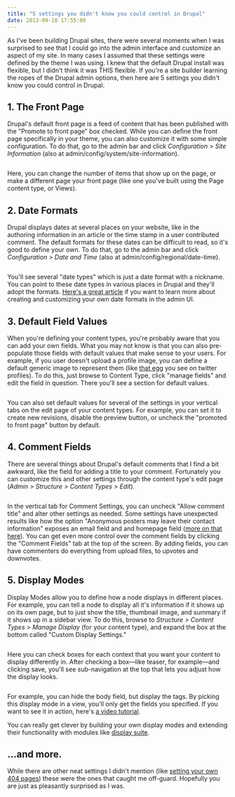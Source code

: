 ```yaml
---
title: "5 settings you didn't know you could control in Drupal"
date: 2013-09-18 17:55:09
---
```


As I've been building Drupal sites, there were several moments when I was surprised to see that I could go into the admin interface and customize an aspect of my site. In many cases I assumed that these settings were defined by the theme I was using. I knew that the default Drupal install was flexible, but I didn't think it was THIS flexible. If you're a site builder learning the ropes of the Drupal admin options, then here are 5 settings you didn't know you could control in Drupal.

## 1. The Front Page

Drupal's default front page is a feed of content that has been published with the "Promote to front page" box checked. While you can define the front page specifically in your theme, you can also customize it with some simple configuration. To do that, go to the admin bar and click <i>Configuration > Site Information </i>(also at admin/config/system/site-information).

<img alt="" src="http://www.bryanbraun.com/assets/images/drupal-customize-front-page.png" />

Here, you can change the number of items that show up on the page, or make a different page your front page (like one you've built using the Page content type, or Views).

## 2. Date Formats

Drupal displays dates at several places on your website, like in the authoring information in an article or the time stamp in a user contributed comment. The default formats for these dates can be difficult to read, so it's good to define your own. To do that, go to the admin bar and click <em>Configuration > Date and Time</em> (also at admin/config/regional/date-time).

<p style="text-align: center;">
  <img alt="" src="http://www.bryanbraun.com/assets/images/drupal-customize-date-types.png" />
</p>

You'll see several "date types" which is just a date format with a nickname. You can point to these date types in various places in Drupal and they'll adopt the formats. <a href="http://webwash.net/tutorials/handling-date-and-time-drupal-7" target="_blank" rel="noopener noreferrer" title="Create Custom Date formats in Drupal">Here's a great article</a> if you want to learn more about creating and customizing your own date formats in the admin UI.

## 3. Default Field Values

When you're defining your content types, you're probably aware that you can add your own fields. What you may not know is that you can also pre-populate those fields with default values that make sense to your users. For example, if you user doesn't upload a profile image, you can define a default generic image to represent them (like <a href="http://confluencemedia.com/wp-content/uploads/2011/03/2011-03-12-twitter-egg.png" target="_blank" rel="noopener noreferrer">that egg</a> you see on twitter profiles). To do this, just browse to Content Type, click "manage fields" and edit the field in question. There you'll see a section for default values.

<p style="text-align: center;">
  <img alt="" src="http://www.bryanbraun.com/assets/images/drupal-customize-default-field.png" />
</p>

You can also set default values for several of the settings in your vertical tabs on the edit page of your content types. For example, you can set it to create new revisions, disable the preview button, or uncheck the "promoted to front page" button by default.

## 4. Comment Fields

There are several things about Drupal's default comments that I find a bit awkward, like the field for adding a title to your comment. Fortunately you can customize this and other settings through the content type's edit page (<em>Admin > Structure > Content Types > Edit</em>).

<p style="text-align: center;">
  <img alt="" src="http://www.bryanbraun.com/assets/images/drupal-customize-comments.png" />
</p>

In the vertical tab for Comment Settings, you can uncheck "Allow comment title" and alter other settings as needed. Some settings have unexpected results like how the option "Anonymous posters may leave their contact information" exposes an email field and and homepage field (<a href="https://web.archive.org/web/20130328132849/http://www.massimilianomarini.com/16/08/2011/how-enable-email-field-and-homepage-field-drupal-7-comment-form">more on that here</a>). You can get even more control over the comment fields by clicking the "Comment Fields" tab at the top of the screen. By adding fields, you can have commenters do everything from upload files, to upvotes and downvotes.

## 5. Display Modes

Display Modes allow you to define how a node displays in different places. For example, you can tell a node to display all it's information if it shows up on its own page, but to just show the title, thumbnail image, and summary if it shows up in a sidebar view. To do this, browse to <em>Structure > Content Types > Manage Display</em> (for your content type), and expand the box at the bottom called "Custom Display Settings."

<p style="text-align: center;">
  <img alt="" src="http://www.bryanbraun.com/assets/images/drupal-display-modes-1.png" />
</p>

Here you can check boxes for each context that you want your content to display differently in. After checking a box—like teaser, for example—and clicking save, you'll see sub-navigation at the top that lets you adjust how the display looks.

<p style="text-align: center;">
  <img alt="" src="http://www.bryanbraun.com/assets/images/drupal-display-modes-2.png" />
</p>

For example, you can hide the body field, but display the tags. By picking this display mode in a view, you'll only get the fields you specified. If you want to see it in action, here's <a href="http://getlevelten.com/blog/tom/managing-drupal-display-modes">a video tutorial</a>.

You can really get clever by building your own display modes and extending their functionality with modules like <a href="https://drupal.org/project/DS">display suite</a>.

## ...and more.

While there are other neat settings I didn't mention (like <a href="https://drupal.org/node/15366">setting your own 404 pages</a>) these were the ones that caught me off-guard. Hopefully you are just as pleasantly surprised as I was.
